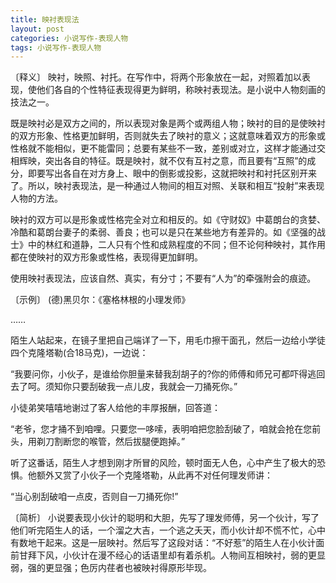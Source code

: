 ```yaml
---
title: 映衬表现法
layout: post
categories: 小说写作-表现人物
tags: 小说写作-表现人物
---
```


〔释义〕 映衬，映照、衬托。在写作中，将两个形象放在一起，对照着加以表现，使他们各自的个性特征表现得更为鲜明，称映衬表现法。是小说中人物刻画的技法之一。

既是映衬必是双方之间的，所以表现对象是两个或两组人物；映衬的目的是使映衬的双方形象、性格更加鲜明，否则就失去了映衬的意义；这就意味着双方的形象或性格就不能相似，更不能雷同；总要有某些不一致，差别或对立，这样才能通过交相辉映，突出各自的特征。既是映衬，就不仅有互衬之意，而且要有“互照”的成分，即要写出各自在对方身上、眼中的倒影或投影，这就把映衬和衬托区别开来了。所以，映衬表现法，是一种通过人物间的相互对照、关联和相互“投射”来表现人物的方法。

映衬的双方可以是形象或性格完全对立和相反的。如《守财奴》中葛朗台的贪婪、冷酷和葛朗台妻子的柔弱、善良；也可以是只在某些地方有差异的。如《坚强的战士》中的林红和道静，二人只有个性和成熟程度的不同；但不论何种映衬，其作用都在使映衬的双方形象或性格，表现得更加鲜明。

使用映衬表现法，应该自然、真实，有分寸；不要有“人为”的牵强附会的痕迹。

〔示例〕 (德)黑贝尔：《塞格林根的小理发师》

……

陌生人站起来，在镜子里把自己端详了一下，用毛巾擦干面孔，然后一边给小学徒四个克隆塔勒(合18马克)，一边说：

“我要问你，小伙子，是谁给你胆量来替我刮胡子的?你的师傅和师兄可都吓得逃回去了呵。须知你只要刮破我一点儿皮，我就会一刀捅死你。”

小徒弟笑嘻嘻地谢过了客人给他的丰厚报酬，回答道：

“老爷，您才捅不到咱哩。只要您一哆嗦，表明咱把您脸刮破了，咱就会抢在您前头，用剃刀割断您的喉管，然后拔腿便跑掉。”

听了这番话，陌生人才想到刚才所冒的风险，顿时面无人色，心中产生了极大的恐惧。他额外又赏了小伙子一个克隆塔勒，从此再不对任何理发师讲：

“当心别刮破咱一点皮，否则自一刀捅死你!”

〔简析〕 小说要表现小伙计的聪明和大胆，先写了理发师傅，另一个伙计，写了他们听完陌生人的话，一个溜之大吉，一个逃之夭天，而小伙计却不慌不忙，心中有数地干起来。这是一层映衬。然后写了这段对话：“不好惹”的陌生人在小伙计面前甘拜下风，小伙计在漫不经心的话语里却有着杀机。人物间互相映衬，弱的更显弱，强的更显强；色厉内荏者也被映衬得原形毕现。 